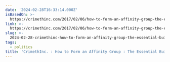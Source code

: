 ```yaml
---
date: '2024-02-28T16:33:14.000Z'
isBasedOn: >-
  https://crimethinc.com/2017/02/06/how-to-form-an-affinity-group-the-essential-building-block-of-anarchist-organization
link: >-
  https://crimethinc.com/2017/02/06/how-to-form-an-affinity-group-the-essential-building-block-of-anarchist-organization
slug: >-
  2024-02-28-crimethinc-how-to-form-an-affinity-group-the-essential-building-block
tags:
  - politics
title: 'CrimethInc. : How to Form an Affinity Group : The Essential Building Block '
---
```


